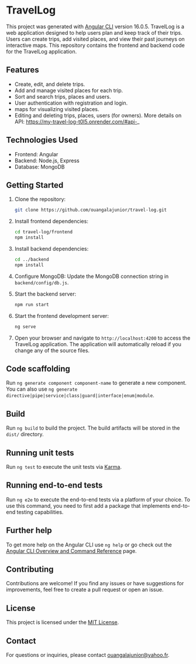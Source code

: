 # TravelLog

This project was generated with [Angular CLI](https://github.com/angular/angular-cli) version 16.0.5.
TravelLog is a web application designed to help users plan and keep track of their trips. Users can create trips, add visited places, and view their past journeys on interactive maps. This repository contains the frontend and backend code for the TravelLog application.

## Features

- Create, edit, and delete trips.
- Add and manage visited places for each trip.
- Sort and search trips, places and users.
- User authentication with registration and login.
- maps for visualizing visited places.
- Editing and deleting trips, places, users (for owners).
 More details on API:  https://my-travel-log-t0l5.onrender.com/#api-_

## Technologies Used

- Frontend: Angular
- Backend: Node.js, Express
- Database: MongoDB

## Getting Started

1. Clone the repository:

   ```bash
   git clone https://github.com/ouangalajunior/travel-log.git
   ```

2. Install frontend dependencies:

   ```bash
   cd travel-log/frontend
   npm install
   ```

3. Install backend dependencies:

   ```bash
   cd ../backend
   npm install
   ```

4. Configure MongoDB: Update the MongoDB connection string in `backend/config/db.js`.

5. Start the backend server:

   ```bash
   npm run start
   ```

6. Start the frontend development server:

   ```bash
   ng serve
   ```

7. Open your browser and navigate to `http://localhost:4200` to access the TravelLog application. The application will automatically reload if you change any of the source files.



## Code scaffolding

Run `ng generate component component-name` to generate a new component. You can also use `ng generate directive|pipe|service|class|guard|interface|enum|module`.

## Build

Run `ng build` to build the project. The build artifacts will be stored in the `dist/` directory.

## Running unit tests

Run `ng test` to execute the unit tests via [Karma](https://karma-runner.github.io).

## Running end-to-end tests

Run `ng e2e` to execute the end-to-end tests via a platform of your choice. To use this command, you need to first add a package that implements end-to-end testing capabilities.

## Further help

To get more help on the Angular CLI use `ng help` or go check out the [Angular CLI Overview and Command Reference](https://angular.io/cli) page.

## Contributing

Contributions are welcome! If you find any issues or have suggestions for improvements, feel free to create a pull request or open an issue.

## License

This project is licensed under the [MIT License](LICENSE).

## Contact

For questions or inquiries, please contact ouangalajunior@yahoo.fr.
```
